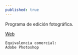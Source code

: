 ```yaml
---
published: true
---
```


Programa de edición fotográfica.

[Web](http://www.inkscape.org/es/)

```
Equivalencia comercial:  
Adobe Photoshop
```
